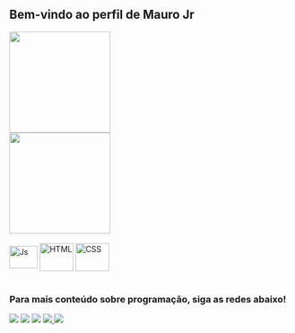## Bem-vindo ao perfil de Mauro Jr

<div>
  <img height="180em" src="https://github-readme-stats.vercel.app/api?username=maurotnnjr&show_icons=true&theme=onedark&include_all_commits=true&count_private=true"/><br>                                                           
  <img height="180em" src="https://github-readme-stats.vercel.app/api/top-langs/?username=maurotnnjr&layout=compact&langs_count=6&theme=onedark"/>
</div>

<div style="display: inline_block"><br>
  <img align="center" alt="Js" height="40" width="50" src="https://cdn.jsdelivr.net/gh/devicons/devicon/icons/javascript/javascript-original.svg">
  <img align="center" alt="HTML" height="50" width="60" src="https://cdn.jsdelivr.net/gh/devicons/devicon/icons/html5/html5-plain-wordmark.svg">
  <img align="center" alt="CSS" height="50" width="60" src="https://cdn.jsdelivr.net/gh/devicons/devicon/icons/css3/css3-plain-wordmark.svg">
</div>

<br>

### Para mais conteúdo sobre programação, siga as redes abaixo!

<div>
  <a href="https://youtube.com" target="_blank"><img src="https://img.shields.io/badge/Youtube-FF0000?style=for-the-badge&logo=youtube&logoColor=white" target="_blank"></a>
  <a href="https://instagram.com/maurotnnjr" target="_blank"><img src="https://img.shields.io/badge/-Instagram-%23E4405F?style=for-the-                         badge&logo=instagram&logoColor=white" target="_blank"></a>
  <a href="https://discord.gg" target="_blank"><img src="https://img.shields.io/badge/Discord-7289DA?style=for-the-badge&logo=discord&logoColor=white"            target="_blank"></a>
  <a href="mailto:maurotnnjr@gmail.com"><img src="https://img.shields.io/badge/-Gmail-%23333?style=for-the-badge&logo=gmail&logoColor=white" target="_blank">   </a>
  <a href="https://linkedin.com" target="blank"><img src="https://img.shields.io/badge/-LinkedIn-%230077B5?style=for-the-badge&logo=linkedin&logoColor=white" target="_blank"></a>
</div>
